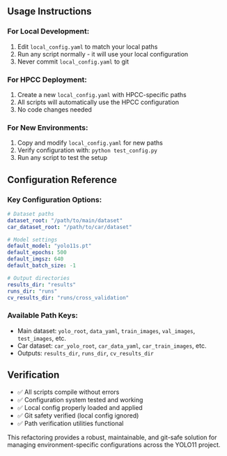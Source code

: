 ## Usage Instructions

### For Local Development:
1. Edit `local_config.yaml` to match your local paths
2. Run any script normally - it will use your local configuration
3. Never commit `local_config.yaml` to git

### For HPCC Deployment:
1. Create a new `local_config.yaml` with HPCC-specific paths
2. All scripts will automatically use the HPCC configuration
3. No code changes needed

### For New Environments:
1. Copy and modify `local_config.yaml` for new paths
2. Verify configuration with: `python test_config.py`
3. Run any script to test the setup

## Configuration Reference

### Key Configuration Options:
```yaml
# Dataset paths
dataset_root: "/path/to/main/dataset"
car_dataset_root: "/path/to/car/dataset"

# Model settings  
default_model: "yolo11s.pt"
default_epochs: 500
default_imgsz: 640
default_batch_size: -1

# Output directories
results_dir: "results"
runs_dir: "runs"
cv_results_dir: "runs/cross_validation"
```

### Available Path Keys:
- Main dataset: `yolo_root`, `data_yaml`, `train_images`, `val_images`, `test_images`, etc.
- Car dataset: `car_yolo_root`, `car_data_yaml`, `car_train_images`, etc.
- Outputs: `results_dir`, `runs_dir`, `cv_results_dir`

## Verification
- ✅ All scripts compile without errors
- ✅ Configuration system tested and working
- ✅ Local config properly loaded and applied
- ✅ Git safety verified (local config ignored)
- ✅ Path verification utilities functional

This refactoring provides a robust, maintainable, and git-safe solution for managing environment-specific configurations across the YOLO11 project.
